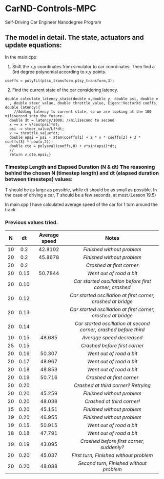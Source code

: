 # CarND-Controls-MPC
Self-Driving Car Engineer Nanodegree Program

## The model in detail. The state, actuators and update equations:

In the main.cpp:

1. Shift the x,y coordinates from simulator to car coordinates. Then find a 3rd degree polynomial according to x,y points. 

  ``` coeffs = polyfit(ptsx_transform,ptsy_transform,3); ```

2. Find the current state of the car considering latency.

  ```
  double calculate_latency_state(double x,double y, double psi, double v
    , double steer_value, double throttle_value, Eigen::VectorXd coeffs, double latency){
      //Adding latency to current state, so we are looking at the 100 milisecond into the future.
    double dt = latency/1000; //milisecond to second
    x += x + v*cos(psi)*dt;  
    psi -= steer_value/Lf*dt;
    v += throttle_value*dt;  
    double epsi = psi - atan(coeffs[1] + 2 * x * coeffs[2] + 3 * coeffs[3] * pow(x,2));
    double cte = polyeval(coeffs,0) + v*sin(epsi)*dt;
    //
    return v,cte,epsi;}
  ```

### Timestep Length and Elapsed Duration (N & dt) The reasoning behind the chosen N (timestep length) and dt (elapsed duration between timesteps) values:

T should be as large as possible, while dt should be as small as possible. In the case of driving a car, T should be a few seconds, at most.(Lesson 19.5)

In main.cpp I have calculated average speed of the car for 1 turn around the track.

### Previous values tried.

| **N**| **dt** | **Average speed** | **Notes** |
| :-------------:|:-------------:|:-------------:|:-------------:|
| 10 | 0.2 | 42.8102 | *Finished without problem* |
| 20 | 0.2 | 45.8678 | *Finished without problem* |
| 30 | 0.2 | | *Crashed at first corner* |
| 20 | 0.15 | 50.7844 |*Went out of road a bit*| 
| 20 | 0.10 | | *Car started oscillation before first corner, crashed* |
| 20 | 0.12 | | *Car started oscillation at first corner, crashed at bridge* |
| 20 | 0.13 | | *Car started oscillation at first corner, crashed at bridge* |
| 20 | 0.14 | | *Car started oscillation at second corner, crashed before third* |
| 10 | 0.15 | 48.685| *Average speed decreased* |
| 25 | 0.15 | |*Crashed before first corner*| 
| 20 | 0.16 | 50.307|*Went out of road a bit*| 
| 20 | 0.17 | 48.967|*Went out of road a bit*| 
| 20 | 0.18 | 48.853|*Went out of road a bit*| 
| 20 | 0.19 | 50.716|*Crashed at first corner*| 
| 20 | 0.20 |  | *Crashed at third corner? Retrying* |
| 20 | 0.20 | 45.259 | *Finished without problem*|
| 20 | 0.20 | 48.038 | *Crashed at third corner!* |
| 15 | 0.20 | 45.151 | *Finished without problem* |
| 19 | 0.20 | 46.955 | *Finished without problem* |
| 19 | 0.15 | 50.915 | *Went out of road a bit* |
| 18 | 0.18 | 47.791 | *Went out of road a bit* |
| 19 | 0.19 | 43.095 | *Crashed before first corner, suddenly?* |
| 20 | 0.20 | 45.037 | *First turn, Finished without problem* |
| 20 | 0.20 | 48.088 | *Second turn, Finished without problem* |

